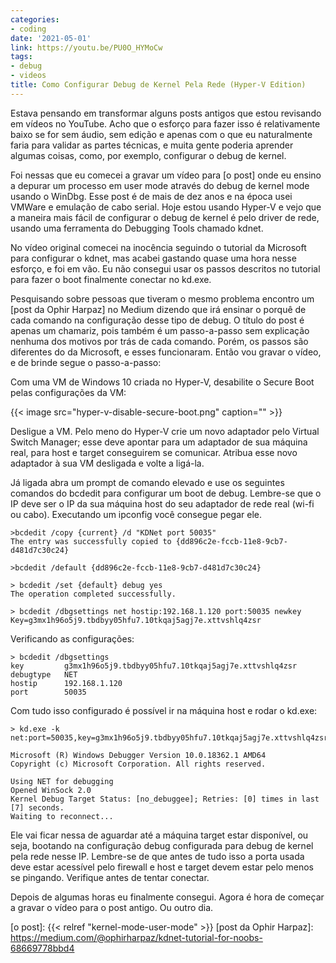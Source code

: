 ```yaml
---
categories:
- coding
date: '2021-05-01'
link: https://youtu.be/PU0O_HYMoCw
tags:
- debug
- videos
title: Como Configurar Debug de Kernel Pela Rede (Hyper-V Edition)
---
```


Estava pensando em transformar alguns posts antigos que estou revisando em vídeos no YouTube. Acho que o esforço para fazer isso é relativamente baixo se for sem áudio, sem edição e apenas com o que eu naturalmente faria para validar as partes técnicas, e muita gente poderia aprender algumas coisas, como, por exemplo, configurar o debug de kernel.

Foi nessas que eu comecei a gravar um vídeo para [o post] onde eu ensino a depurar um processo em user mode através do debug de kernel mode usando o WinDbg. Esse post é de mais de dez anos e na época usei VMWare e emulação de cabo serial. Hoje estou usando Hyper-V e vejo que a maneira mais fácil de configurar o debug de kernel é pelo driver de rede, usando uma ferramenta do Debugging Tools chamado kdnet.

No vídeo original comecei na inocência seguindo o tutorial da Microsoft para configurar o kdnet, mas acabei gastando quase uma hora nesse esforço, e foi em vão. Eu não consegui usar os passos descritos no tutorial para fazer o boot finalmente conectar no kd.exe.

Pesquisando sobre pessoas que tiveram o mesmo problema encontro um [post da Ophir Harpaz] no Medium dizendo que irá ensinar o porquê de cada comando na configuração desse tipo de debug. O título do post é apenas um chamariz, pois também é um passo-a-passo sem explicação nenhuma dos motivos por trás de cada comando. Porém, os passos são diferentes do da Microsoft, e esses funcionaram. Então vou gravar o vídeo, e de brinde segue o passo-a-passo:

Com uma VM de Windows 10 criada no Hyper-V, desabilite o Secure Boot pelas configurações da VM:

{{< image src="hyper-v-disable-secure-boot.png" caption="" >}}

Desligue a VM. Pelo meno do Hyper-V crie um novo adaptador pelo Virtual Switch Manager; esse deve apontar para um adaptador de sua máquina real, para host e target conseguirem se comunicar. Atribua esse novo adaptador à sua VM desligada e volte a ligá-la.

Já ligada abra um prompt de comando elevado e use os seguintes comandos do bcdedit para configurar um boot de debug. Lembre-se que o IP deve ser o IP da sua máquina host do seu adaptador de rede real (wi-fi ou cabo). Executando um ipconfig você consegue pegar ele.

    >bcdedit /copy {current} /d "KDNet port 50035"
    The entry was successfully copied to {dd896c2e-fccb-11e8-9cb7-d481d7c30c24}

    >bcdedit /default {dd896c2e-fccb-11e8-9cb7-d481d7c30c24}

    > bcdedit /set {default} debug yes
    The operation completed successfully.

    > bcdedit /dbgsettings net hostip:192.168.1.120 port:50035 newkey
    Key=g3mx1h96o5j9.tbdbyy05hfu7.10tkqaj5agj7e.xttvshlq4zsr

Verificando as configurações:

    > bcdedit /dbgsettings
    key         g3mx1h96o5j9.tbdbyy05hfu7.10tkqaj5agj7e.xttvshlq4zsr
    debugtype   NET
    hostip      192.168.1.120
    port        50035

Com tudo isso configurado é possível ir na máquina host e rodar o kd.exe:

    > kd.exe -k net:port=50035,key=g3mx1h96o5j9.tbdbyy05hfu7.10tkqaj5agj7e.xttvshlq4zsr

    Microsoft (R) Windows Debugger Version 10.0.18362.1 AMD64
    Copyright (c) Microsoft Corporation. All rights reserved.
    
    Using NET for debugging
    Opened WinSock 2.0
    Kernel Debug Target Status: [no_debuggee]; Retries: [0] times in last [7] seconds.
    Waiting to reconnect...

Ele vai ficar nessa de aguardar até a máquina target estar disponível, ou seja, bootando na configuração debug configurada para debug de kernel pela rede nesse IP. Lembre-se de que antes de tudo isso a porta usada deve estar acessível pelo firewall e host e target devem estar pelo menos se pingando. Verifique antes de tentar conectar.

Depois de algumas horas eu finalmente consegui. Agora é hora de começar a gravar o vídeo para o post antigo. Ou outro dia.

[o post]: {{< relref "kernel-mode-user-mode" >}}
[post da Ophir Harpaz]: https://medium.com/@ophirharpaz/kdnet-tutorial-for-noobs-68669778bbd4

